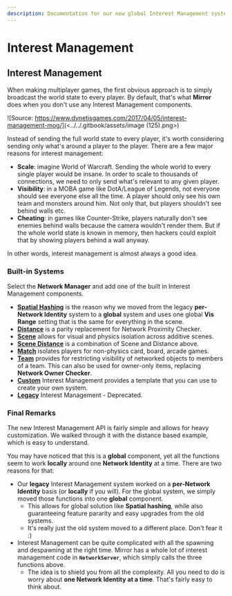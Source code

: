 ```yaml
---
description: Documentation for our new global Interest Management system.
---
```


# Interest Management

## Interest Management

When making multiplayer games, the first obvious approach is to simply broadcast the world state to every player. By default, that's what **Mirror** does when you don't use any Interest Management components.

![Source: https://www.dynetisgames.com/2017/04/05/interest-management-mog/](<../../.gitbook/assets/image (125).png>)

Instead of sending the full world state to every player, it's worth considering sending only what's around a player to the player. There are a few major reasons for interest management:

* **Scale**: imagine World of Warcraft. Sending the whole world to every single player would be insane. In order to scale to thousands of connections, we need to only send what's relevant to any given player.
* **Visibility**: in a MOBA game like DotA/League of Legends, not everyone should see everyone else all the time. A player should only see his own team and monsters around him. Not only that, but players shouldn't see behind walls etc.
* **Cheating**: in games like Counter-Strike, players naturally don't see enemies behind walls because the camera wouldn't render them. But if the whole world state is known in memory, then hackers could exploit that by showing players behind a wall anyway.

In other words, interest management is almost always a good idea.

### Built-in Systems

Select the **Network Manager** and add one of the built in Interest Management components.

* [**Spatial Hashing**](spatial-hashing.md) is the reason why we moved from the legacy **per-Network Identity** system to a **global** system and uses one global **Vis Range** setting that is the same for everything in the scene.&#x20;
* [**Distance**](distance.md) is a parity replacement for Network Proximity Checker.
* [**Scene**](scene.md) allows for visual and physics isolation across additive scenes.
* [**Scene Distance**](scene-+-distance.md) is a combination of Scene and Distance above.
* [**Match**](match.md) isolates players for non-physics card, board, arcade games.
* [**Team**](team.md) provides for restricting visibility of networked objects to members of a team. This can also be used for owner-only items, replacing **Network Owner Checker**.
* [**Custom**](custom.md) Interest Management provides a template that you can use to create your own system.
* [**Legacy**](legacy-interest-management.md) Interest Management - Deprecated.

### Final Remarks

The new Interest Management API is fairly simple and allows for heavy customization. We walked through it with the distance based example, which is easy to understand.&#x20;

You may have noticed that this is a **global** component, yet all the functions seem to work **locally** around one **Network Identity** at a time. There are two reasons for that:

* Our **legacy** Interest Management system worked on a **per-Network Identity** basis (or **locally** if you will). For the global system, we simply moved those functions into one **global** component.&#x20;
  * This allows for global solution like **Spatial hashing**, while also guaranteeing feature pararity and easy upgrades from the old systems.
  * It's really just the old system moved to a different place. Don't fear it :)
* Interest Management can be quite complicated with all the spawning and despawning at the right time. Mirror has a whole lot of interest management code in **`NetworkServer`**, which simply calls the three functions above.&#x20;
  * The idea is to shield you from all the complexity. All you need to do is worry about **one Network Identity at a time**. That's fairly easy to think about.
